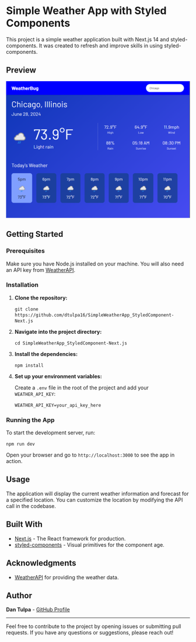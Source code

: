 <h1>Simple Weather App with Styled Components</h1>
<p>This project is a simple weather application built with Next.js 14 and styled-components. It was created to refresh and improve skills in using styled-components.</p>

## Preview

![WeatherBug Preview](https://github.com/dtulpa16/SimpleWeatherApp_StyledComponent-Next.js/blob/main/public/WeatherBugPreview.png)

<h2>Getting Started</h2>
    
<h3>Prerequisites</h3>
<p>Make sure you have Node.js installed on your machine. You will also need an API key from <a href="https://rapidapi.com/weatherapi/api/weatherapi-com">WeatherAPI</a>.</p>
    
<h3>Installation</h3>
<ol>
        <li>
            <p><strong>Clone the repository:</strong></p>
            <pre><code>git clone https://github.com/dtulpa16/SimpleWeatherApp_StyledComponent-Next.js</code></pre>
        </li>
        <li>
            <p><strong>Navigate into the project directory:</strong></p>
            <pre><code>cd SimpleWeatherApp_StyledComponent-Next.js</code></pre>
        </li>
        <li>
            <p><strong>Install the dependencies:</strong></p>
            <pre><code>npm install</code></pre>
        </li>
        <li>
            <p><strong>Set up your environment variables:</strong></p>
            <p>Create a <code>.env</code> file in the root of the project and add your <code>WEATHER_API_KEY</code>:</p>
            <pre><code>WEATHER_API_KEY=your_api_key_here</code></pre>
        </li>
</ol>
    
<h3>Running the App</h3>
<p>To start the development server, run:</p>
<pre><code>npm run dev</code></pre>
<p>Open your browser and go to <code>http://localhost:3000</code> to see the app in action.</p>
    
<h2>Usage</h2>
<p>The application will display the current weather information and forecast for a specified location. You can customize the location by modifying the API call in the codebase.</p>
    
<h2>Built With</h2>
<ul>
    <li><a href="https://nextjs.org/">Next.js</a> - The React framework for production.</li>
    <li><a href="https://styled-components.com/">styled-components</a> - Visual primitives for the component age.</li>
</ul>
    
<h2>Acknowledgments</h2>
<ul>
        <li><a href="https://rapidapi.com/weatherapi/api/weatherapi-com">WeatherAPI</a> for providing the weather data.</li>
</ul>
    
<h2>Author</h2>
<p><strong>Dan Tulpa</strong> - <a href="https://github.com/dtulpa16">GitHub Profile</a></p>
    
<hr>
<p>Feel free to contribute to the project by opening issues or submitting pull requests. If you have any questions or suggestions, please reach out!</p>